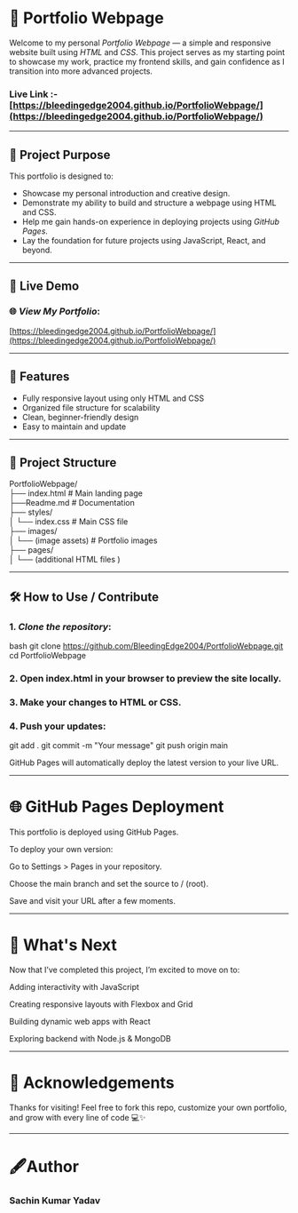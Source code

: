 # 💼 Portfolio Webpage

Welcome to my personal *Portfolio Webpage* — a simple and responsive website built using *HTML* and *CSS*. This project serves as my starting point to showcase my work, practice my frontend skills, and gain confidence as I transition into more advanced projects.

### Live Link :- [https://bleedingedge2004.github.io/PortfolioWebpage/](https://bleedingedge2004.github.io/PortfolioWebpage/)
---

## 📌 Project Purpose

This portfolio is designed to:

- Showcase my personal introduction and creative design.
- Demonstrate my ability to build and structure a webpage using HTML and CSS.
- Help me gain hands-on experience in deploying projects using *GitHub Pages*.
- Lay the foundation for future projects using JavaScript, React, and beyond.

---

## 🚀 Live Demo

### 🌐 *View My Portfolio*:  
[https://bleedingedge2004.github.io/PortfolioWebpage/](https://bleedingedge2004.github.io/PortfolioWebpage/)

---

## 🧾 Features

- Fully responsive layout using only HTML and CSS
- Organized file structure for scalability
- Clean, beginner-friendly design
- Easy to maintain and update

---

## 📁 Project Structure

PortfolioWebpage/  
├── index.html               # Main landing page  
├──Readme.md               # Documentation  
├── styles/  
│   └── index.css           # Main CSS file  
├── images/   
│   └── (image assets)   # Portfolio images  
├── pages/    
│   └── (additional HTML files )  
  
---

## 🛠 How to Use / Contribute

### 1. *Clone the repository*:
   bash
   git clone https://github.com/BleedingEdge2004/PortfolioWebpage.git
   cd PortfolioWebpage

### 2. Open index.html in your browser to preview the site locally.


### 3. Make your changes to HTML or CSS.


### 4. Push your updates:

git add .
git commit -m "Your message"
git push origin main


GitHub Pages will automatically deploy the latest version to your live URL.

---

# 🌐 GitHub Pages Deployment

This portfolio is deployed using GitHub Pages.

To deploy your own version:

Go to Settings > Pages in your repository.

Choose the main branch and set the source to / (root).

Save and visit your URL after a few moments.

---

# 🔮 What's Next

Now that I’ve completed this project, I’m excited to move on to:

Adding interactivity with JavaScript

Creating responsive layouts with Flexbox and Grid

Building dynamic web apps with React

Exploring backend with Node.js & MongoDB

---

# 🙌 Acknowledgements

Thanks for visiting!
Feel free to fork this repo, customize your own portfolio, and grow with every line of code 💻✨

---

#  🖋Author
### Sachin Kumar Yadav